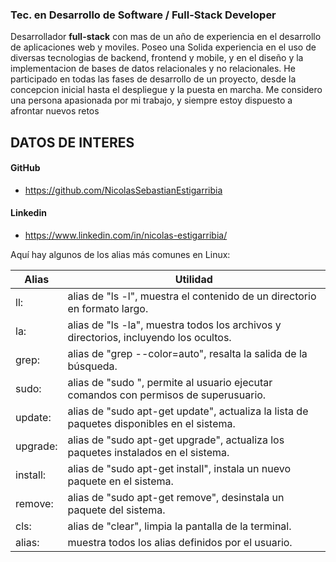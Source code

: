 ### Tec. en Desarrollo de Software / Full-Stack Developer

Desarrollador **full-stack** con mas de un año de experiencia en el desarrollo de aplicaciones web y moviles. Poseo una Solida experiencia en el uso de diversas tecnologias de backend, frontend y mobile, y en el diseño y la implementacion de bases de datos relacionales y no relacionales.
He participado en todas las fases de desarrollo de un proyecto, desde la concepcion inicial hasta el despliegue y la puesta en marcha.
Me considero una persona apasionada por mi trabajo, y siempre estoy dispuesto a afrontar nuevos retos

## DATOS DE INTERES

#### GitHub
- https://github.com/NicolasSebastianEstigarribia

#### Linkedin
- https://www.linkedin.com/in/nicolas-estigarribia/


Aquí hay algunos de los alias más comunes en Linux:  

| Alias   | Utilidad |
| ------  | ---------|
| ll:     | alias de "ls -l", muestra el contenido de un directorio en formato largo.
| la:     | alias de "ls -la", muestra todos los archivos y directorios, incluyendo los ocultos.
| grep:   | alias de "grep --color=auto", resalta la salida de la búsqueda.
| sudo:   | alias de "sudo ", permite al usuario ejecutar comandos con permisos de superusuario.
| update: | alias de "sudo apt-get update", actualiza la lista de paquetes disponibles en el sistema.
| upgrade:| alias de "sudo apt-get upgrade", actualiza los paquetes instalados en el sistema.
| install:| alias de "sudo apt-get install", instala un nuevo paquete en el sistema.
| remove: | alias de "sudo apt-get remove", desinstala un paquete del sistema.
| cls:    | alias de "clear", limpia la pantalla de la terminal.
| alias:  | muestra todos los alias definidos por el usuario.